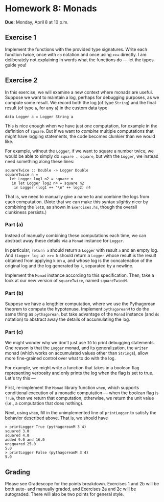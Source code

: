 # Homework 8: Monads

**Due**: Monday, April 8 at 10 p.m.

## Exercise 1

Implement the functions with the provided type signatures. Write each function
twice, once with `do` notation and once using `>>=` directly. I am deliberately
not explaining in words what the functions do — let the types guide you!

## Exercise 2

In this exercise, we will examine a new context where monads are useful. Suppose
we want to maintain a log, perhaps for debugging purposes, as we compute some
result. We record both the log (of type `String`) and the final result (of type
`a`, for any `a`) in the custom data type

```
data Logger a = Logger String a
```

This is nice enough when we have just one computation, for example in the
definition of `square`. But if we want to _combine_ multiple computations that
might have logging statements, the code becomes clunkier than we would like.

For example, without the `Logger`, if we want to square a number twice, we would
be able to simply do `square . square`, but with the `Logger`, we instead need
something along these lines:

```
squareTwice :: Double -> Logger Double
squareTwice n =
  let Logger log1 n2 = square n
   in let Logger log2 n4 = square n2
    in Logger (log1 ++ "\n" ++ log2) n4
```

That is, we need to manually give a name to and combine the logs from each
computation. (Note that we can make this syntax _slightly_ nicer by combining
the `let`s, as shown in `Exercises.hs`, though the overall clunkiness persists.)

### Part (a)

Instead of manually combining these computations each time, we can abstract away
these details via a `Monad` instance for `Logger`.

In particular, `return a` should return a `Logger` with result `a` and an empty
log. And `(Logger log a) >>= k` should return a `Logger` whose result is the
result obtained from applying `k` on `a`, and whose log is the concatenation of
the original log and the log generated by `k`, separated by a newline.

Implement the `Monad` instance according to this specification. Then, take a
look at our new version of `squareTwice`, named `squareTwiceM`.

### Part (b)

Suppose we have a lengthier computation, where we use the Pythagorean theorem to
compute the hypotenuse. Implement `pythagoreanM` to do the same thing as
`pythagorean`, but take advantage of the `Monad` instance (and `do` notation) to
abstract away the details of accumulating the log.

### Part (c)

We might wonder why we don't just use `IO` to print debugging statements. One
reason is that the `Logger` monad, and its generalization, the `Writer` monad
(which works on accumulated values other than `String`s), allow more
fine-grained control over what to do with the log.

For example, we might write a function that takes in a boolean flag representing
verbosity and only prints the log when the flag is set to true. Let's try this —

First, re-implement the `Monad` library function `when`, which supports
conditional execution of a monadic computation — when the boolean flag is
`True`, then we return that computation; otherwise, we return the unit value
(i.e., a computation that does nothing).

Next, using `when`, fill in the unimplemented line of `printLogger` to satisfy
the behavior described above. That is, we should have

```
> printLogger True (pythagoreanM 3 4)
squared 3.0
squared 4.0
added 9.0 and 16.0
unsquared 25.0
5.0
> printLogger False (pythagoreanM 3 4)
5.0
```

## Grading

Please see Gradescope for the points breakdown. Exercises 1 and 2b will be both
auto- and manually graded, and Exercises 2a and 2c will be autograded. There
will also be two points for general style.